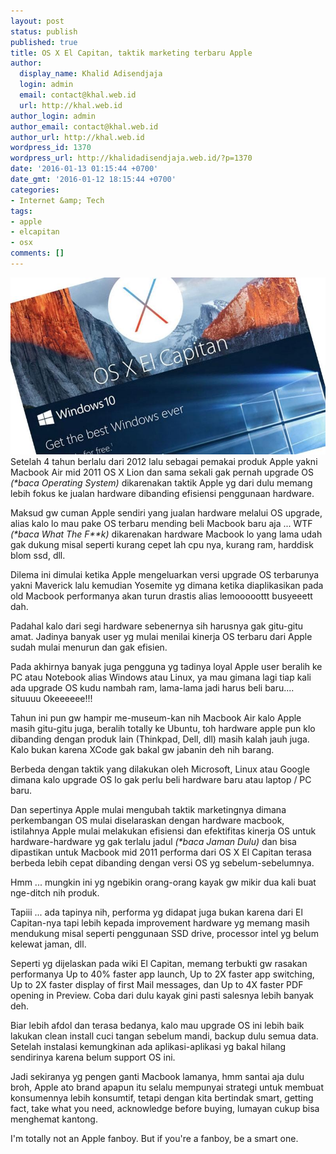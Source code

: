 ```yaml
---
layout: post
status: publish
published: true
title: OS X El Capitan, taktik marketing terbaru Apple
author:
  display_name: Khalid Adisendjaja
  login: admin
  email: contact@khal.web.id
  url: http://khal.web.id
author_login: admin
author_email: contact@khal.web.id
author_url: http://khal.web.id
wordpress_id: 1370
wordpress_url: http://khalidadisendjaja.web.id/?p=1370
date: '2016-01-13 01:15:44 +0700'
date_gmt: '2016-01-12 18:15:44 +0700'
categories:
- Internet &amp; Tech
tags:
- apple
- elcapitan
- osx
comments: []
---
```

![el-cap-v-windows-10_thumb800](/images/el-cap-v-windows-10_thumb800.jpg) Setelah 4 tahun berlalu dari 2012 lalu sebagai pemakai produk Apple yakni Macbook Air mid 2011 OS X Lion dan sama sekali gak pernah upgrade OS _(\*baca Operating System)_ dikarenakan taktik Apple yg dari dulu memang lebih fokus ke jualan hardware dibanding efisiensi penggunaan hardware.

Maksud gw cuman Apple sendiri yang jualan hardware melalui OS upgrade, alias kalo lo mau pake OS terbaru mending beli Macbook baru aja ... WTF _(\*baca What The F\*\*k)_ dikarenakan hardware Macbook lo yang lama udah gak dukung misal seperti kurang cepet lah cpu nya, kurang ram, harddisk blom ssd, dll.

Dilema ini dimulai ketika Apple mengeluarkan versi upgrade OS terbarunya yakni Maverick lalu kemudian Yosemite yg dimana ketika diaplikasikan pada old Macbook performanya akan turun drastis alias lemooooottt busyeeett dah.

Padahal kalo dari segi hardware sebenernya sih harusnya gak gitu-gitu amat. Jadinya banyak user yg mulai menilai kinerja OS terbaru dari Apple sudah mulai menurun dan gak efisien.

Pada akhirnya banyak juga pengguna yg tadinya loyal Apple user beralih ke PC atau Notebook alias Windows atau Linux, ya mau gimana lagi tiap kali ada upgrade OS kudu nambah ram, lama-lama jadi harus beli baru.... situuuu Okeeeeee!!!

Tahun ini pun gw hampir me-museum-kan nih Macbook Air kalo Apple masih gitu-gitu juga, beralih totally ke Ubuntu, toh hardware apple pun klo dibanding dengan produk lain (Thinkpad, Dell, dll) masih kalah jauh juga. Kalo bukan karena XCode gak bakal gw jabanin deh nih barang.

Berbeda dengan taktik yang dilakukan oleh Microsoft, Linux atau Google dimana kalo upgrade OS lo gak perlu beli hardware baru atau laptop / PC baru.

Dan sepertinya Apple mulai mengubah taktik marketingnya dimana perkembangan OS mulai diselaraskan dengan hardware macbook, istilahnya Apple mulai melakukan efisiensi dan efektifitas kinerja OS untuk hardware-hardware yg gak terlalu jadul _(\*baca Jaman Dulu)_ dan bisa dipastikan untuk Macbook mid 2011 performa dari OS X El Capitan terasa berbeda lebih cepat dibanding dengan versi OS yg sebelum-sebelumnya.

Hmm ... mungkin ini yg ngebikin orang-orang kayak gw mikir dua kali buat nge-ditch nih produk.

Tapiii ... ada tapinya nih, performa yg didapat juga bukan karena dari El Capitan-nya tapi lebih kepada improvement hardware yg memang masih mendukung misal seperti penggunaan SSD drive, processor intel yg belum kelewat jaman, dll.

Seperti yg dijelaskan pada wiki El Capitan, memang terbukti gw rasakan performanya Up to 40% faster app launch, Up to 2X faster app switching, Up to 2X faster display of first Mail messages, dan Up to 4X faster PDF opening in Preview. Coba dari dulu kayak gini pasti salesnya lebih banyak deh.

Biar lebih afdol dan terasa bedanya, kalo mau upgrade OS ini lebih baik lakukan clean install cuci tangan sebelum mandi, backup dulu semua data. Setelah instalasi kemungkinan ada aplikasi-aplikasi yg bakal hilang sendirinya karena belum support OS ini.

Jadi sekiranya yg pengen ganti Macbook lamanya, hmm santai aja dulu broh, Apple ato brand apapun itu selalu mempunyai strategi untuk membuat konsumennya lebih konsumtif, tetapi dengan kita bertindak smart, getting fact, take what you need, acknowledge before buying, lumayan cukup bisa menghemat kantong.

I'm totally not an Apple fanboy. But if you're a fanboy, be a smart one.